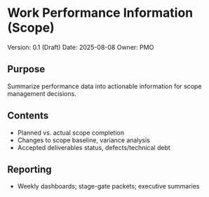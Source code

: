 # Work Performance Information (Scope)

Version: 0.1 (Draft)
Date: 2025-08-08
Owner: PMO

## Purpose
Summarize performance data into actionable information for scope management decisions.

## Contents
- Planned vs. actual scope completion
- Changes to scope baseline, variance analysis
- Accepted deliverables status, defects/technical debt

## Reporting
- Weekly dashboards; stage-gate packets; executive summaries
